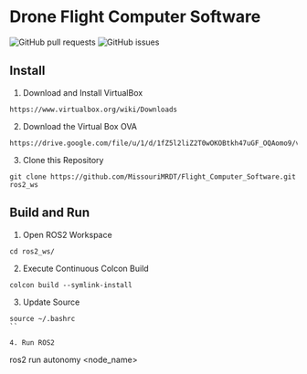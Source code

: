 # Drone Flight Computer Software
<!-- ![GitHub release (latest by date)](https://img.shields.io/github/v/release/MissouriMRDT/Flight_Computer_Software?style=flat) -->
![GitHub pull requests](https://img.shields.io/github/issues-pr/MissouriMRDT/Flight_Computer_Software?style=flat)
![GitHub issues](https://img.shields.io/github/issues/MissouriMRDT/Flight_Computer_Software)
<!-- ![GitHub Workflow Status (branch)](https://img.shields.io/github/workflow/status/MissouriMRDT/Flight_Computer_Software/Autonomy%20Flake8%20Linter/dev?label=flake8%20linter&style=flat) -->
<!-- ![GitHub Workflow Status (branch)](https://img.shields.io/github/workflow/status/MissouriMRDT/Flight_Computer_Software/Autonomy%20Unit%20Tests/dev?label=unit%20tests&style=flat) -->

## Install
1. Download and Install VirtualBox
```
https://www.virtualbox.org/wiki/Downloads
```

2. Download the Virtual Box OVA
```
https://drive.google.com/file/u/1/d/1fZ5l2liZ2T0wOKOBtkh47uGF_OQAomo9/view
```

3. Clone this Repository
```
git clone https://github.com/MissouriMRDT/Flight_Computer_Software.git ros2_ws
```

## Build and Run
1. Open ROS2 Workspace
```
cd ros2_ws/
```

2. Execute Continuous Colcon Build
```
colcon build --symlink-install
```

3. Update Source
```
source ~/.bashrc
``

4. Run ROS2
```
ros2 run autonomy <node_name>
```
